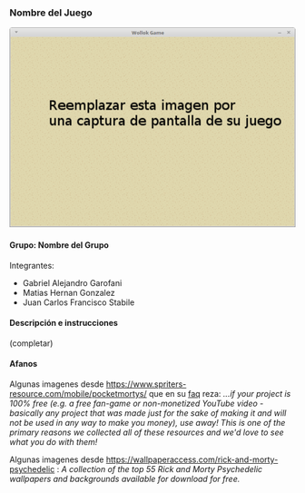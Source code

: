 ### Nombre del Juego

![capturaJuego](assets/capturaJuego.png)

#### Grupo: Nombre del Grupo

Integrantes:

- Gabriel Alejandro Garofani
- Matias Hernan Gonzalez
- Juan Carlos Francisco Stabile
#### Descripción e instrucciones

(completar)

#### Afanos

Algunas imagenes desde https://www.spriters-resource.com/mobile/pocketmortys/ que en su [faq](https://www.spriters-resource.com/page/faq/) reza:
*...if your project is 100% free (e.g. a free fan-game or non-monetized YouTube video - basically any project that was made just for the sake of making it and will not be used in any way to make you money), use away! This is one of the primary reasons we collected all of these resources and we'd love to see what you do with them!*

Algunas imagenes desde https://wallpaperaccess.com/rick-and-morty-psychedelic : *A collection of the top 55 Rick and Morty Psychedelic wallpapers and backgrounds available for download for free.* 
